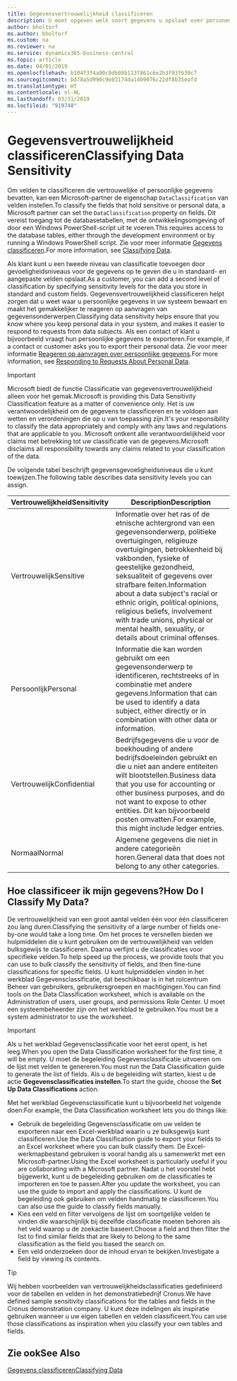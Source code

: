 ```yaml
---
title: Gegevensvertrouwelijkheid classificeren
description: U moet opgeven welk soort gegevens u opslaat over personen zodat u kunt reageren op aanvragen van gegevensonderwerpen.
author: bholtorf
ms.author: bholtorf
ms.custom: na
ms.reviewer: na
ms.service: dynamics365-business-central
ms.topic: article
ms.date: 04/01/2019
ms.openlocfilehash: b104f3f4a90c9db08b113f861c6e2b3f93f639c7
ms.sourcegitcommit: bd78a5d990c9e83174da1409076c22df8b35eafd
ms.translationtype: HT
ms.contentlocale: nl-NL
ms.lasthandoff: 03/31/2019
ms.locfileid: "919748"
---
```

# <a name="classifying-data-sensitivity"></a><span data-ttu-id="0bcfb-103">Gegevensvertrouwelijkheid classificeren</span><span class="sxs-lookup"><span data-stu-id="0bcfb-103">Classifying Data Sensitivity</span></span>
<span data-ttu-id="0bcfb-104">Om velden te classificeren die vertrouwelijke of persoonlijke gegevens bevatten, kan een Microsoft-partner de eigenschap ```DataClassification``` van velden instellen.</span><span class="sxs-lookup"><span data-stu-id="0bcfb-104">To classify the fields that hold sensitive or personal data, a Microsoft partner can set the ```DataClassification``` property on fields.</span></span> <span data-ttu-id="0bcfb-105">Dit vereist toegang tot de databasetabellen, met de ontwikkelingsomgeving of door een Windows PowerShell-script uit te voeren.</span><span class="sxs-lookup"><span data-stu-id="0bcfb-105">This requires access to the database tables, either through the development environment or by running a Windows PowerShell script.</span></span> <span data-ttu-id="0bcfb-106">Zie voor meer informatie [Gegevens classificeren](https://docs.microsoft.com/en-us/dynamics-nav/classifying-data).</span><span class="sxs-lookup"><span data-stu-id="0bcfb-106">For more information, see [Classifying Data](https://docs.microsoft.com/en-us/dynamics-nav/classifying-data).</span></span>  

<span data-ttu-id="0bcfb-107">Als klant kunt u een tweede niveau van classificatie toevoegen door gevoeligheidsniveaus voor de gegevens op te geven die u in standaard- en aangepaste velden opslaat.</span><span class="sxs-lookup"><span data-stu-id="0bcfb-107">As a customer, you can add a second level of classification by specifying sensitivity levels for the data you store in standard and custom fields.</span></span> <span data-ttu-id="0bcfb-108">Gegevensvertrouwelijkheid classificeren helpt zorgen dat u weet waar u persoonlijke gegevens in uw systeem bewaart en maakt het gemakkelijker te reageren op aanvragen van gegevensonderwerpen.</span><span class="sxs-lookup"><span data-stu-id="0bcfb-108">Classifying data sensitivity helps ensure that you know where you keep personal data in your system, and makes it easier to respond to requests from data subjects.</span></span> <span data-ttu-id="0bcfb-109">Als een contact of klant u bijvoorbeeld vraagt hun persoonlijke gegevens te exporteren.</span><span class="sxs-lookup"><span data-stu-id="0bcfb-109">For example, if a contact or customer asks you to export their personal data.</span></span> <span data-ttu-id="0bcfb-110">Zie voor meer informatie [Reageren op aanvragen over persoonlijke gegevens](admin-responding-to-requests-about-personal-data.md).</span><span class="sxs-lookup"><span data-stu-id="0bcfb-110">For more information, see [Responding to Requests About Personal Data](admin-responding-to-requests-about-personal-data.md).</span></span>

> [!Important]
> <span data-ttu-id="0bcfb-111">Microsoft biedt de functie Classificatie van gegevensvertrouwelijkheid alleen voor het gemak.</span><span class="sxs-lookup"><span data-stu-id="0bcfb-111">Microsoft is providing this Data Sensitivity Classification feature as a matter of convenience only.</span></span> <span data-ttu-id="0bcfb-112">Het is uw verantwoordelijkheid om de gegevens te classificeren en te voldoen aan wetten en verordeningen die op u van toepassing zijn.</span><span class="sxs-lookup"><span data-stu-id="0bcfb-112">It's your responsibility to classify the data appropriately and comply with any laws and regulations that are applicable to you.</span></span> <span data-ttu-id="0bcfb-113">Microsoft ontkent alle verantwoordelijkheid voor claims met betrekking tot uw classificatie van de gegevens.</span><span class="sxs-lookup"><span data-stu-id="0bcfb-113">Microsoft disclaims all responsibility towards any claims related to your classification of the data.</span></span>  

<span data-ttu-id="0bcfb-114">De volgende tabel beschrijft gegevensgevoeligheidsniveaus die u kunt toewijzen.</span><span class="sxs-lookup"><span data-stu-id="0bcfb-114">The following table describes data sensitivity levels you can assign.</span></span>

|<span data-ttu-id="0bcfb-115">Vertrouwelijkheid</span><span class="sxs-lookup"><span data-stu-id="0bcfb-115">Sensitivity</span></span>|<span data-ttu-id="0bcfb-116">Description</span><span class="sxs-lookup"><span data-stu-id="0bcfb-116">Description</span></span>|
|----|----|
|<span data-ttu-id="0bcfb-117">Vertrouwelijk</span><span class="sxs-lookup"><span data-stu-id="0bcfb-117">Sensitive</span></span> | <span data-ttu-id="0bcfb-118">Informatie over het ras of de etnische achtergrond van een gegevensonderwerp, politieke overtuigingen, religieuze overtuigingen, betrokkenheid bij vakbonden, fysieke of geestelijke gezondheid, seksualiteit of gegevens over strafbare feiten.</span><span class="sxs-lookup"><span data-stu-id="0bcfb-118">Information about a data subject's racial or ethnic origin, political opinions, religious beliefs, involvement with trade unions, physical or mental health, sexuality, or details about criminal offenses.</span></span> |
|<span data-ttu-id="0bcfb-119">Persoonlijk</span><span class="sxs-lookup"><span data-stu-id="0bcfb-119">Personal</span></span> | <span data-ttu-id="0bcfb-120">Informatie die kan worden gebruikt om een gegevensonderwerp te identificeren, rechtstreeks of in combinatie met andere gegevens.</span><span class="sxs-lookup"><span data-stu-id="0bcfb-120">Information that can be used to identify a data subject, either directly or in combination with other data or information.</span></span>|
|<span data-ttu-id="0bcfb-121">Vertrouwelijk</span><span class="sxs-lookup"><span data-stu-id="0bcfb-121">Confidential</span></span> | <span data-ttu-id="0bcfb-122">Bedrijfsgegevens die u voor de boekhouding of andere bedrijfsdoeleinden gebruikt en die u niet aan andere entiteiten wilt blootstellen.</span><span class="sxs-lookup"><span data-stu-id="0bcfb-122">Business data that you use for accounting or other business purposes, and do not want to expose to other entities.</span></span> <span data-ttu-id="0bcfb-123">Dit kan bijvoorbeeld posten omvatten.</span><span class="sxs-lookup"><span data-stu-id="0bcfb-123">For example, this might include ledger entries.</span></span>|
|<span data-ttu-id="0bcfb-124">Normaal</span><span class="sxs-lookup"><span data-stu-id="0bcfb-124">Normal</span></span> | <span data-ttu-id="0bcfb-125">Algemene gegevens die niet in andere categorieën horen.</span><span class="sxs-lookup"><span data-stu-id="0bcfb-125">General data that does not belong to any other categories.</span></span>|

## <a name="how-do-i-classify-my-data"></a><span data-ttu-id="0bcfb-126">Hoe classificeer ik mijn gegevens?</span><span class="sxs-lookup"><span data-stu-id="0bcfb-126">How Do I Classify My Data?</span></span>
<span data-ttu-id="0bcfb-127">De vertrouwelijkheid van een groot aantal velden één voor één classificeren zou lang duren.</span><span class="sxs-lookup"><span data-stu-id="0bcfb-127">Classifying the sensitivity of a large number of fields one-by-one would take a long time.</span></span> <span data-ttu-id="0bcfb-128">Om het proces te versnellen bieden we hulpmiddelen die u kunt gebruiken om de vertrouwelijkheid van velden bulksgewijs te classificeren. Daarna verfijnt u de classificaties voor specifieke velden.</span><span class="sxs-lookup"><span data-stu-id="0bcfb-128">To help speed up the process, we provide tools that you can use to bulk classify the sensitivity of fields, and then fine-tune classifications for specific fields.</span></span> <span data-ttu-id="0bcfb-129">U kunt hulpmiddelen vinden in het werkblad Gegevensclassificatie, dat beschikbaar is in het rolcentrum Beheer van gebruikers, gebruikersgroepen en machtigingen.</span><span class="sxs-lookup"><span data-stu-id="0bcfb-129">You can find tools on the Data Classification worksheet, which is available on the Administration of users, user groups, and permissions Role Center.</span></span> <span data-ttu-id="0bcfb-130">U moet een systeembeheerder zijn om het werkblad te gebruiken.</span><span class="sxs-lookup"><span data-stu-id="0bcfb-130">You must be a system administrator to use the worksheet.</span></span>

> [!Important]
> <span data-ttu-id="0bcfb-131">Als u het werkblad Gegevensclassificatie voor het eerst opent, is het leeg.</span><span class="sxs-lookup"><span data-stu-id="0bcfb-131">When you open the Data Classification worksheet for the first time, it will be empty.</span></span> <span data-ttu-id="0bcfb-132">U moet de begeleiding Gegevensclassificatie uitvoeren om de lijst met velden te genereren.</span><span class="sxs-lookup"><span data-stu-id="0bcfb-132">You must run the Data Classification guide to generate the list of fields.</span></span> <span data-ttu-id="0bcfb-133">Als u de begeleiding wilt starten, kiest u de actie **Gegevensclassificaties instellen**.</span><span class="sxs-lookup"><span data-stu-id="0bcfb-133">To start the guide, choose the **Set Up Data Classifications** action.</span></span>

<span data-ttu-id="0bcfb-134">Met het werkblad Gegevensclassificatie kunt u bijvoorbeeld het volgende doen:</span><span class="sxs-lookup"><span data-stu-id="0bcfb-134">For example, the Data Classification worksheet lets you do things like:</span></span>  

* <span data-ttu-id="0bcfb-135">Gebruik de begeleiding Gegevensclassificatie om uw velden te exporteren naar een Excel-werkblad waarin u ze bulksgewijs kunt classificeren.</span><span class="sxs-lookup"><span data-stu-id="0bcfb-135">Use the Data Classification guide to export your fields to an Excel worksheet where you can bulk classify them.</span></span> <span data-ttu-id="0bcfb-136">De Excel-werkmapbestand gebruiken is vooral handig als u samenwerkt met een Microsoft-partner.</span><span class="sxs-lookup"><span data-stu-id="0bcfb-136">Using the Excel worksheet is particularly useful if you are collaborating with a Microsoft partner.</span></span> <span data-ttu-id="0bcfb-137">Nadat u het voorstel hebt bijgewerkt, kunt u de begeleiding gebruiken om de classificaties te importeren en toe te passen.</span><span class="sxs-lookup"><span data-stu-id="0bcfb-137">After you update the worksheet, you can use the guide to import and apply the classifications.</span></span> <span data-ttu-id="0bcfb-138">U kunt de begeleiding ook gebruiken om velden handmatig te classificeren.</span><span class="sxs-lookup"><span data-stu-id="0bcfb-138">You can also use the guide to classify fields manually.</span></span>  
* <span data-ttu-id="0bcfb-139">Kies een veld en filter vervolgens de lijst om soortgelijke velden te vinden die waarschijnlijk bij dezelfde classificatie moeten behoren als het veld waarop u de zoekactie baseert.</span><span class="sxs-lookup"><span data-stu-id="0bcfb-139">Choose a field and then filter the list to find similar fields that are likely to belong to the same classification as the field you based the search on.</span></span>  
* <span data-ttu-id="0bcfb-140">Een veld onderzoeken door de inhoud ervan te bekijken.</span><span class="sxs-lookup"><span data-stu-id="0bcfb-140">Investigate a field by viewing its contents.</span></span>  

> [!Tip]
> <span data-ttu-id="0bcfb-141">Wij hebben voorbeelden van vertrouwelijkheidsclassificaties gedefinieerd voor de tabellen en velden in het demonstratiebedrijf Cronus.</span><span class="sxs-lookup"><span data-stu-id="0bcfb-141">We have defined sample sensitivity classifications for the tables and fields in the Cronus demonstration company.</span></span> <span data-ttu-id="0bcfb-142">U kunt deze indelingen als inspiratie gebruiken wanneer u uw eigen tabellen en velden classificeert.</span><span class="sxs-lookup"><span data-stu-id="0bcfb-142">You can use those classifications as inspiration when you classify your own tables and fields.</span></span>

## <a name="see-also"></a><span data-ttu-id="0bcfb-143">Zie ook</span><span class="sxs-lookup"><span data-stu-id="0bcfb-143">See Also</span></span>
[<span data-ttu-id="0bcfb-144">Gegevens classificeren</span><span class="sxs-lookup"><span data-stu-id="0bcfb-144">Classifying Data</span></span>](https://docs.microsoft.com/en-us/dynamics-nav/classifying-data)  
